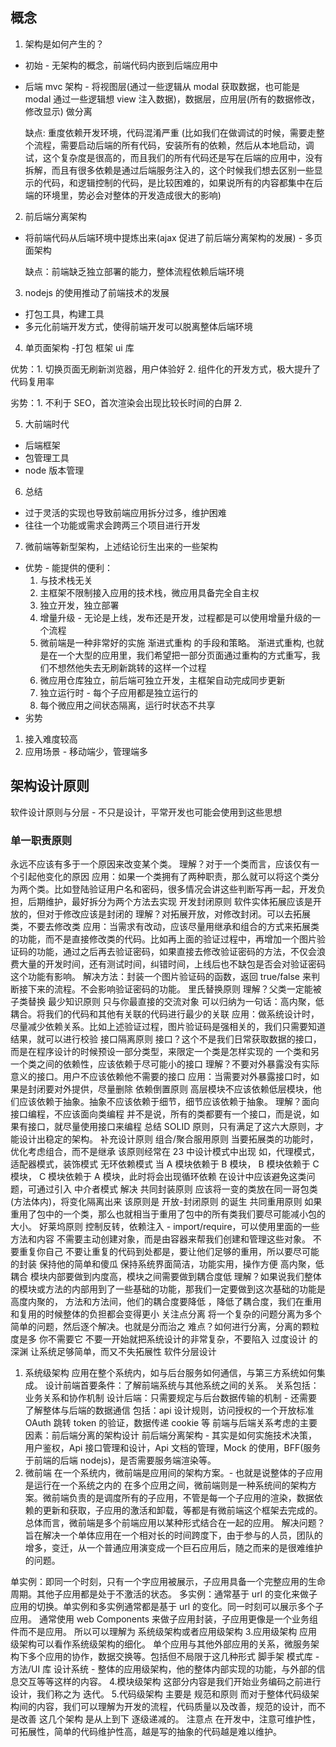 ## 概念

1. 架构是如何产生的？

- 初始 - 无架构的概念，前端代码内嵌到后端应用中
- 后端 mvc 架构 - 将视图层(通过一些逻辑从 modal 获取数据，也可能是 modal 通过一些逻辑想 view 注入数据)，数据层，应用层(所有的数据修改，修改显示) 做分离

  缺点: 重度依赖开发环境，代码混淆严重 (比如我们在做调试的时候，需要走整个流程，需要启动后端的所有代码，安装所有的依赖，然后从本地启动，调试，这个复杂度是很高的，而且我们的所有代码还是写在后端的应用中，没有拆解，而且有很多依赖是通过后端服务注入的，这个时候我们想去区别一些显示的代码，和逻辑控制的代码，是比较困难的，如果说所有的内容都集中在后端的环境里，势必会对整体的开发造成很大的影响)

2. 前后端分离架构

- 将前端代码从后端环境中提炼出来(ajax 促进了前后端分离架构的发展) - 多页面架构

  缺点：前端缺乏独立部署的能力，整体流程依赖后端环境

3. nodejs 的使用推动了前端技术的发展

- 打包工具，构建工具
- 多元化前端开发方式，使得前端开发可以脱离整体后端环境

4. 单页面架构 -打包 框架 ui 库

优势：1. 切换页面无刷新浏览器，用户体验好 2. 组件化的开发方式，极大提升了代码复用率

劣势：1. 不利于 SEO，首次渲染会出现比较长时间的白屏 2.

5. 大前端时代

- 后端框架
- 包管理工具
- node 版本管理

6. 总结

- 过于灵活的实现也导致前端应用拆分过多，维护困难
- 往往一个功能或需求会跨两三个项目进行开发

7. 微前端等新型架构，上述结论衍生出来的一些架构

- 优势 - 能提供的便利：
  1. 与技术栈无关
  2. 主框架不限制接入应用的技术栈，微应用具备完全自主权
  3. 独立开发，独立部署
  4. 增量升级 - 无论是上线，发布还是开发，过程都是可以使用增量升级的一个流程
  5. 微前端是一种非常好的实施 渐进式重构 的手段和策略。 渐进式重构, 也就是在一个大型的应用里，我们希望把一部分页面通过重构的方式重写，我们不想然他失去无刷新跳转的这样一个过程
  6. 微应用仓库独立，前后端可独立开发，主框架自动完成同步更新
  7. 独立运行时 - 每个子应用都是独立运行的
  8. 每个微应用之间状态隔离，运行时状态不共享
- 劣势

1. 接入难度较高
2. 应用场景 - 移动端少，管理端多

## 架构设计原则

软件设计原则与分层 - 不只是设计，平常开发也可能会使用到这些思想
### 单一职责原则
永远不应该有多于一个原因来改变某个类。
理解？对于一个类而言，应该仅有一个引起他变化的原因
应用：如果一个类拥有了两种职责，那么就可以将这个类分为两个类。比如登陆验证用户名和密码，很多情况会讲这些判断写再一起，开发负担，后期维护，最好拆分为两个方法去实现
开发封闭原则
软件实体拓展应该是开放的，但对于修改应该是封闭的
理解？对拓展开放，对修改封闭。可以去拓展类，不要去修改类
应用：当需求有改动，应该尽量用继承和组合的方式来拓展类的功能，而不是直接修改类的代码。比如再上面的验证过程中，再增加一个图片验证码的功能，通过之后再去验证密码，如果直接去修改验证密码的方法，不仅会浪费大量的开发时间，还有测试时间，纠错时间，上线后也不缺包是否会对验证密码这个功能有影响。
解决方法：封装一个图片验证码的函数，返回 true/false 来判断接下来的流程。不会影响验证密码的功能。
里氏替换原则
理解？父类一定能被子类替换
最少知识原则
只与你最直接的交流对象
可以归纳为一句话：高内聚，低耦合。将我们的代码和其他有关联的代码进行最少的关联
应用：做系统设计时，尽量减少依赖关系。比如上述验证过程，图片验证码是强相关的，我们只需要知道结果，就可以进行校验
接口隔离原则
接口？这个不是我们日常获取数据的接口，而是在程序设计的时候预设一部分类型，来限定一个类是怎样实现的
一个类和另一个类之间的依赖性，应该依赖于尽可能小的接口
理解？不要对外暴露没有实际意义的接口。用户不应该依赖他不需要的接口
应用：当需要对外暴露接口时，如果是封闭要对外提供，尽量删除
依赖倒置原则
高层模块不应该依赖低层模块，他们应该依赖于抽象。抽象不应该依赖于细节，细节应该依赖于抽象。
理解？面向接口编程，不应该面向类编程
并不是说，所有的类都要有一个接口，而是说，如果有接口，就尽量使用接口来编程
总结
SOLID 原则，只有满足了这六大原则，才能设计出稳定的架构。
补充设计原则
组合/聚合服用原则
当要拓展类的功能时，优化考虑组合，而不是继承
该原则经常在 23 中设计模式中出现
如，代理模式，适配器模式，装饰模式
无环依赖模式
当 A 模块依赖于 B 模块， B 模块依赖于 C 模块， C 模块依赖于 A 模块，此时将会出现循环依赖
在设计中应该避免这类问题，可通过引入 中介者模式 解决
共同封装原则
应该将一变的类放在同一哥包类(方法体内)，将变化隔离出来
该原则是 开放-封闭原则 的诞生
共同重用原则
如果重用了包中的一个类，那么也就相当于重用了包中的所有类我们要尽可能减小包的大小。
好莱坞原则
控制反转，依赖注入 - import/require，可以使用里面的一些方法和内容
不需要主动创建对象，而是由容器来帮我们创建和管理这些对象。
不要重复你自己
不要让重复的代码到处都是，要让他们足够的重用，所以要尽可能的封装
保持他的简单和傻瓜
保持系统界面简洁，功能实用，操作方便
高内聚，低耦合
模块内部要做到内度高，模块之间需要做到耦合度低
理解？如果说我们整体的模块或方法的内部用到了一些基础的功能，那我们一定要做到这次基础的功能是高度内聚的， 方法和方法间，他们的耦合度要降低 ，降低了耦合度，我们在重用和复用的时候整体的负担都会变得更小
关注点分离
将一个复杂的问题分离为多个简单的问题，然后逐个解决。也就是分而治之
难点？如何进行分离，分离的颗粒度是多
你不需要它
不要一开始就把系统设计的非常复杂，不要陷入 过度设计 的深渊
让系统足够简单，而又不失拓展性
软件分层设计

1. 系统级架构
   应用在整个系统内，如与后台服务如何通信，与第三方系统如何集成。
   设计前端首要条件：了解前端系统与其他系统之间的关系。
   关系包括：业务关系和协作机制
   设计后端：只需要规定与后台数据传输的机制 - 还需要了解整体与后端的数据通信
   包括：api 设计规则，访问授权的一个开放标准 OAuth 跳转 token 的验证，数据传递 cookie 等
   前端与后端关系考虑的主要因素：前后端分离的架构设计
   前后端分离架构 - 其实是如何实施技术决策，用户鉴权，Api 接口管理和设计，Api 文档的管理，Mock 的使用，BFF(服务于前端的后端 nodejs)，是否需要服务端渲染等。
2. 微前端
   在一个系统内，微前端是应用间的架构方案。- 也就是说整体的子应用是运行在一个系统之内的
   在多个应用之间，微前端则是一种系统间的架构方案。微前端负责的是调度所有的子应用，不管是每一个子应用的渲染，数据依赖的更新和获取，子应用的激活和卸载，等都是有微前端这个框架去完成的。
   总体而言，微前端是多个前端应用以某种形式结合在一起的应用。
   解决问题？
   旨在解决一个单体应用在一个相对长的时间跨度下，由于参与的人员，团队的增多，变迁，从一个普通应用演变成一个巨石应用后，随之而来的是很难维护的问题。

单实例：即同一个时刻，只有一个字应用被展示，子应用具备一个完整应用的生命周期。其他子应用都是处于不激活的状态。
多实例：通常基于 url 的变化来做子应用的切换。单实例和多实例通常都是基于 url 的变化。同一时刻可以展示多个子应用。
通常使用 web Components 来做子应用封装，子应用更像是一个业务组件而不是应用。
所以可以理解为 系统级架构或者应用级架构 3.应用级架构
应用级架构可以看作系统级架构的细化。
单个应用与其他外部应用的关系，微服务架构下多个应用的协作，数据交换等。包括但不局限于这几种形式
脚手架
模式库 - 方法/UI 库
设计系统 - 整体的应用级架构，他的整体内部实现的功能，与外部的信息交互等等这样的内容。 4.模块级架构
这部分内容是我们开始业务编码之前进行设计，我们称之为 迭代。 5.代码级架构
主要是 规范和原则
而对于整体代码级架构间的内容，我们可以理解为开发的流程，代码质量以及改善，规范的设计，而不是改善
这几个架构 是从上到下 逐级递减的。
注意点 在开发中，注意可维护性，可拓展性，简单的代码维护性高，越是写的抽象的代码越是难以维护。
